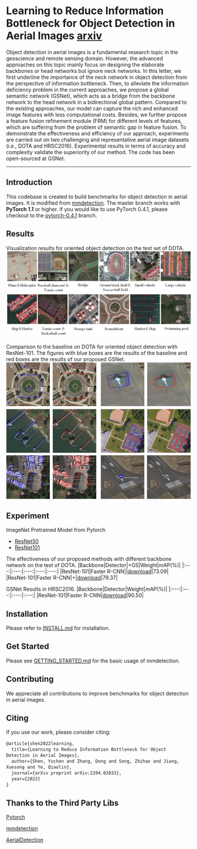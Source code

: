 
# Learning to Reduce Information Bottleneck for Object Detection in Aerial Images [arxiv](https://arxiv.org/abs/2204.02033)

Object detection in aerial images is a fundamental research topic in the geoscience and remote sensing domain. However, the advanced approaches on this topic mainly focus on designing the elaborate backbones or head networks but ignore neck networks. In this letter, we first underline the importance of the neck network in object detection from the perspective of information bottleneck. Then, to alleviate the information deficiency problem in the current approaches, we propose a global semantic
network (GSNet), which acts as a bridge from the backbone network to the head network in a bidirectional global pattern. Compared to the existing approaches, our model can capture the rich and enhanced image features with less computational costs. Besides, we further propose a feature fusion refinement module (FRM) for different levels of features, which are suffering from the problem of semantic gap in feature fusion. To demonstrate the effectiveness and efficiency of our approach, experiments are carried out on two challenging and representative aerial image datasets (i.e., DOTA and HRSC2016). Experimental results in terms of accuracy and complexity validate the superiority of our method. The code has been open-sourced at GSNet.

****

## Introduction
This codebase is created to build benchmarks for object detection in aerial images.
It is modified from [mmdetection](https://github.com/open-mmlab/mmdetection).
The master branch works with **PyTorch 1.1** or higher. If you would like to use PyTorch 0.4.1,
please checkout to the [pytorch-0.4.1](https://github.com/open-mmlab/mmdetection/tree/pytorch-0.4.1) branch.

## Results
Visualization results for oriented object detection on the test set of DOTA.
![Different class results](/show/fig4.png)

 Comparison to the baseline on DOTA for oriented object detection with ResNet-101. The figures with blue boxes are the results of the baseline and red boxes are the results of our proposed GSNet.
![Baseline and GSNet results](/show/fig3.png)

## Experiment

ImageNet Pretrained Model from Pytorch
- [ResNet50](https://drive.google.com/file/d/1mQ9S0FzFpPHnocktH0DGVysufGt4tH0M/view?usp=sharing)
- [ResNet101](https://drive.google.com/file/d/1qlVf58T0fY4dddKst5i7-CL3DXhBi3Mp/view?usp=sharing)

The effectiveness of our proposed methods with different backbone network on the test of DOTA.
|Backbone|Detector|+GS|Weight|mAP(%)|
|:---:|:---:|:---:|:---:|:---:|
|ResNet-101|Faster R-CNN||[download](https://github.com/ssyc123/GSNet/releases/download/v1.0/FastRCNN_DOTA_Baseline.pth)|73.09|
|ResNet-101|Faster R-CNN|+|[download](https://github.com/ssyc123/GSNet/releases/download/v1.0/FastRCNN_DOTA_GSNet.pth)|79.37|


GSNet Results in HRSC2016.
|Backbone|Detector|Weight|mAP(%)|
|:---:|:---:|:---:|:---:|
|ResNet-101|Faster R-CNN|[download](https://github.com/ssyc123/GSNet/releases/download/v1.0/FastRcnn_HRSC_GSNet.pth)|90.50|


## Installation

Please refer to [INSTALL.md](INSTALL.md) for installation.

    
## Get Started

Please see [GETTING_STARTED.md](GETTING_STARTED.md) for the basic usage of mmdetection.

## Contributing

We appreciate all contributions to improve benchmarks for object detection in aerial images. 


## Citing

If you use our work, please consider citing:

```
@article{shen2022learning,
  title={Learning to Reduce Information Bottleneck for Object Detection in Aerial Images},
  author={Shen, Yuchen and Zhang, Dong and Song, Zhihao and Jiang, Xuesong and Ye, Qiaolin},
  journal={arXiv preprint arXiv:2204.02033},
  year={2022}
}
```

## Thanks to the Third Party Libs

[Pytorch](https://pytorch.org/)

[mmdetection](https://github.com/open-mmlab/mmdetection)

[AerialDetection](https://github.com/dingjiansw101/AerialDetection)
